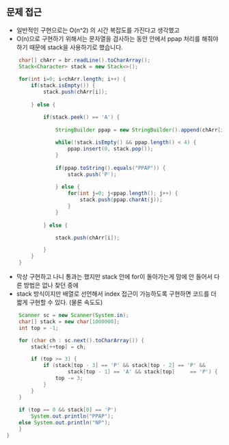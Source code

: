 ## 문제 접근
* 일반적인 구현으로는 O(n^2) 의 시간 복잡도를 가진다고 생각했고
* O(n)으로 구현하기 위해서는 문자열을 검사하는 동안 안에서 ppap 처리를 해줘야하기 때문에 stack을 사용하기로 했습니다.
```java
    char[] chArr = br.readLine().toCharArray();
    Stack<Character> stack = new Stack<>();
		
    for(int i=0; i<chArr.length; i++) {
        if(stack.isEmpty()) {
            stack.push(chArr[i]);
	
        } else {

            if(stack.peek() == 'A') {
					
                StringBuilder ppap = new StringBuilder().append(chArr[i]);
					
                while(!stack.isEmpty() && ppap.length() < 4) {
                    ppap.insert(0, stack.pop());
                }
					
                if(ppap.toString().equals("PPAP")) {
                    stack.push('P');
						
                } else {
                    for(int j=0; j<ppap.length(); j++) {
                        stack.push(ppap.charAt(j));
                    }
                }
					
            } else {

                stack.push(chArr[i]);					

            }
        }
    }
```
* 막상 구현하고 나니 통과는 했지만 stack 안에 for이 돌아가는게 맘에 안 들어서 다른 방법은 없나 찾던 중에
* stack 방식이지만 배열로 선언해서 index 접근이 가능하도록 구현하면 코드를 더 짧게 구현할 수 있다. (물론 속도도)
```java
    Scanner sc = new Scanner(System.in);
    char[] stack = new char[1000000];
    int top = -1;

    for (char ch : sc.next().toCharArray()) {
        stack[++top] = ch;

        if (top >= 3) {
            if (stack[top - 3] == 'P' && stack[top - 2] == 'P' &&
                    stack[top - 1] == 'A' && stack[top]     == 'P') {
                top -= 3;
            }
        }
    }
		
    if (top == 0 && stack[0] == 'P')
        System.out.println("PPAP");
    else System.out.println("NP");	
	}
}
```

